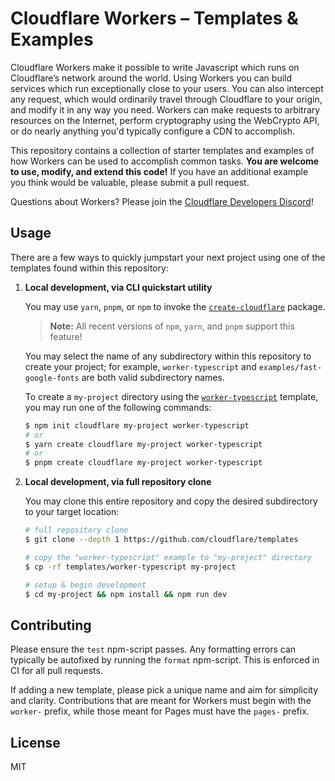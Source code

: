 # Cloudflare Workers – Templates & Examples

Cloudflare Workers make it possible to write Javascript which runs on Cloudflare’s network around the world. Using Workers you can build services which run exceptionally close to your users. You can also intercept any request, which would ordinarily travel through Cloudflare to your origin, and modify it in any way you need. Workers can make requests to arbitrary resources on the Internet, perform cryptography using the WebCrypto API, or do nearly anything you'd typically configure a CDN to accomplish.

This repository contains a collection of starter templates and examples of how Workers can be used to accomplish common tasks. **You are welcome to use, modify, and extend this code!** If you have an additional example you think would be valuable, please submit a pull request.

Questions about Workers? Please join the [Cloudflare Developers Discord](https://workers.community/)!


## Usage

There are a few ways to quickly jumpstart your next project using one of the templates found within this repository:

<!-- todo(eidam): is workers.new/<name> still hardcoded or ready for all? -->
<!-- 2. In-browser development, via `workers.new` -->

1. **Local development, via CLI quickstart utility**

    You may use `yarn`, `pnpm`, or `npm` to invoke the [`create-cloudflare`](https://www.npmjs.com/package/create-cloudflare) package.

    > **Note:** All recent versions of `npm`, `yarn`, and `pnpm` support this feature!

    You may select the name of any subdirectory within this repository to create your project; for example, `worker-typescript` and `examples/fast-google-fonts` are both valid subdirectory names.

    To create a `my-project` directory using the [`worker-typescript`](/worker-typescript) template, you may run one of the following commands:

    ```sh
    $ npm init cloudflare my-project worker-typescript
    # or
    $ yarn create cloudflare my-project worker-typescript
    # or
    $ pnpm create cloudflare my-project worker-typescript
    ```

1. **Local development, via full repository clone**

    You may clone this entire repository and copy the desired subdirectory to your target location:

    ```sh
    # full repository clone
    $ git clone --depth 1 https://github.com/cloudflare/templates

    # copy the "worker-typescript" example to "my-project" directory
    $ cp -rf templates/worker-typescript my-project

    # setup & begin development
    $ cd my-project && npm install && npm run dev
    ```


## Contributing

Please ensure the `test` npm-script passes. Any formatting errors can typically be autofixed by running the `format` npm-script. This is enforced in CI for all pull requests.

If adding a new template, please pick a unique name and aim for simplicity and clarity. Contributions that are meant for Workers must begin with the `worker-` prefix, while those meant for Pages must have the `pages-` prefix.


## License

MIT
